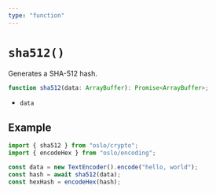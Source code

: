 ```yaml
---
type: "function"
---
```


# `sha512()`

Generates a SHA-512 hash.

```ts
function sha512(data: ArrayBuffer): Promise<ArrayBuffer>;
```

- `data`

## Example

```ts
import { sha512 } from "oslo/crypto";
import { encodeHex } from "oslo/encoding";

const data = new TextEncoder().encode("hello, world");
const hash = await sha512(data);
const hexHash = encodeHex(hash);
```
